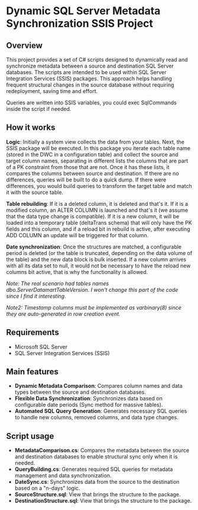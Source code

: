 # Dynamic SQL Server Metadata Synchronization SSIS Project

## Overview

This project provides a set of C# scripts designed to dynamically read and synchronize metadata between a source and destination SQL Server databases. The scripts are intended to be used within SQL Server Integration Services (SSIS) packages. This approach helps handling frequent structural changes in the source database without requiring redeployment, saving time and effort.

Queries are written into SSIS variables, you could exec SqlCommands inside the script if needed. 

## How it works

**Logic**: Initially a system view collects the data from your tables. Next, the SSIS package will be executed. In this package you iterate each table name (stored in the DWC in a configuration table) and collect the source and target column names, separating in different lists the columns that are part of a PK constraint from those that are not. Once it has these lists, it compares the columns between source and destination. If there are no differences, queries will be built to do a quick dump. If there were differences, you would build queries to transform the target table and match it with the source table.

**Table rebuilding**: If it is a deleted column, it is deleted and that's it. If it is a modified column, an ALTER COLUMN is launched and that's it (we assume that the data type change is compatible). If it is a new column, it will be loaded into a temporary table (deltaTrans schema) that will only have the PK fields and this column, and if a reload bit in rebuild is active, after executing ADD COLUMN an update will be triggered for that column.

**Date synchronization**: Once the structures are matched, a configurable period is deleted (or the table is truncated, depending on the data volume of the table) and the new data block is bulk inserted. If a new column arrives with all its data set to null, it would not be necessary to have the reload new columns bit active, that is why the functionality is allowed.

_Note: The real scenario had tables names dbo.Server$Datamart$TableVersion. I won't change this part of the code since I find it interesting._

_Note2: Timestamp columns must be implemented as varbinary(8) since they are auto-generated in row creation event._

## Requirements

- Microsoft SQL Server
- SQL Server Integration Services (SSIS)

## Main features

- **Dynamic Metadata Comparison**: Compares column names and data types between the source and destination databases.
- **Flexible Data Synchronization**: Synchronizes data based on configurable date periods (Sync method for massive tables).
- **Automated SQL Query Generation**: Generates necessary SQL queries to handle new columns, removed columns, and data type changes.

## Script usage

- **MetadataComparison.cs**: Compares the metadata between the source and destination databases to enable structural sync only when it is needed.
- **QueryBuilding.cs**: Generates required SQL queries for metadata management and data synchronization.
- **DateSync.cs**: Synchronizes data from the source to the destination based on a "n-days" logic.
- **SourceStructure.sql**: View that brings the structure to the package.
- **DestinationStructure.sql**: View that brings the structure to the package.

